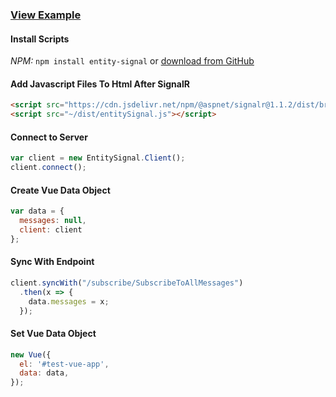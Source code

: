 ﻿### [View Example](https://entitysignal.com/example/vuejs)

#### Install Scripts
*NPM:* `npm install entity-signal`
or
[download from GitHub](https://github.com/dustout/entitysignal/releases)

#### Add Javascript Files To Html After SignalR
```html
<script src="https://cdn.jsdelivr.net/npm/@aspnet/signalr@1.1.2/dist/browser/signalr.min.js"></script>
<script src="~/dist/entitySignal.js"></script>
```


#### Connect to Server
```javascript
var client = new EntitySignal.Client();
client.connect();
```

#### Create Vue Data Object
```javascript
var data = {
  messages: null,
  client: client
};
```

#### Sync With Endpoint
```javascript
client.syncWith("/subscribe/SubscribeToAllMessages")
  .then(x => {
    data.messages = x;
  });
```

#### Set Vue Data Object
```javascript
new Vue({
  el: '#test-vue-app',
  data: data,
});
```
